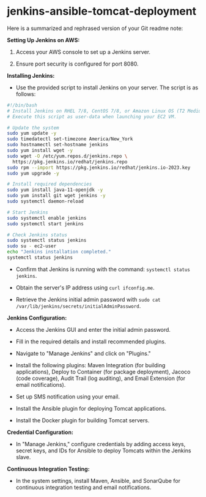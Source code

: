 # jenkins-ansible-tomcat-deployment

Here is a summarized and rephrased version of your Git readme note:

**Setting Up Jenkins on AWS:**

1. Access your AWS console to set up a Jenkins server.

2. Ensure port security is configured for port 8080.

**Installing Jenkins:**

- Use the provided script to install Jenkins on your server. The script is as follows:

```bash
#!/bin/bash
# Install Jenkins on RHEL 7/8, CentOS 7/8, or Amazon Linux OS (T2 Medium)
# Execute this script as user-data when launching your EC2 VM.

# Update the system
sudo yum update -y
sudo timedatectl set-timezone America/New_York
sudo hostnamectl set-hostname jenkins
sudo yum install wget -y
sudo wget -O /etc/yum.repos.d/jenkins.repo \
  https://pkg.jenkins.io/redhat/jenkins.repo
sudo rpm --import https://pkg.jenkins.io/redhat/jenkins.io-2023.key
sudo yum upgrade -y

# Install required dependencies
sudo yum install java-11-openjdk -y
sudo yum install git wget jenkins -y
sudo systemctl daemon-reload

# Start Jenkins
sudo systemctl enable jenkins
sudo systemctl start jenkins

# Check Jenkins status
sudo systemctl status jenkins
sudo su - ec2-user
echo "Jenkins installation completed."
systemctl status jenkins
```

- Confirm that Jenkins is running with the command: `systemctl status jenkins`.

- Obtain the server's IP address using `curl ifconfig.me`.

- Retrieve the Jenkins initial admin password with `sudo cat /var/lib/jenkins/secrets/initialAdminPassword`.

**Jenkins Configuration:**

- Access the Jenkins GUI and enter the initial admin password.

- Fill in the required details and install recommended plugins.

- Navigate to "Manage Jenkins" and click on "Plugins."

- Install the following plugins: Maven Integration (for building applications), Deploy to Container (for package deployment), Jacoco (code coverage), Audit Trail (log auditing), and Email Extension (for email notifications).

- Set up SMS notification using your email.

- Install the Ansible plugin for deploying Tomcat applications.

- Install the Docker plugin for building Tomcat servers.

**Credential Configuration:**

- In "Manage Jenkins," configure credentials by adding access keys, secret keys, and IDs for Ansible to deploy Tomcats within the Jenkins slave.

**Continuous Integration Testing:**

- In the system settings, install Maven, Ansible, and SonarQube for continuous integration testing and email notifications.